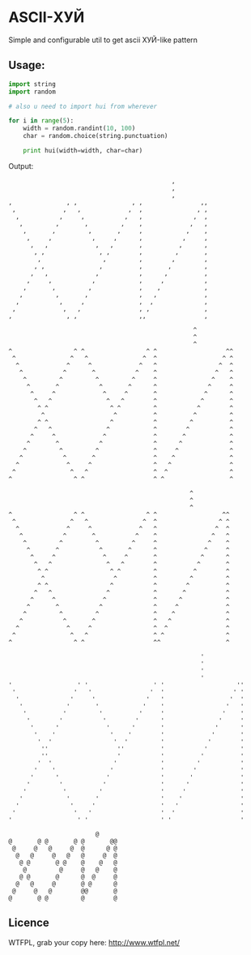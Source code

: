 
# ASCII-ХУЙ
Simple and configurable util to get ascii ХУЙ-like pattern

## Usage:
```python
import string
import random

# also u need to import hui from wherever

for i in range(5):
    width = random.randint(10, 100)
    char = random.choice(string.punctuation)

    print hui(width=width, char=char)
```
Output:

                                                 ,         
                                                 ,         
                                                 ,         
    ,               , ,               , ,                ,,
     ,             ,   ,             ,  ,               , ,
      ,           ,     ,           ,   ,              ,  ,
       ,         ,       ,         ,    ,             ,   ,
        ,       ,         ,       ,     ,            ,    ,
         ,     ,           ,     ,      ,           ,     ,
          ,   ,             ,   ,       ,          ,      ,
           , ,               , ,        ,         ,       ,
            ,                 ,         ,        ,        ,
           , ,               ,          ,       ,         ,
          ,   ,             ,           ,      ,          ,
         ,     ,           ,            ,     ,           ,
        ,       ,         ,             ,    ,            ,
       ,         ,       ,              ,   ,             ,
      ,           ,     ,               ,  ,              ,
     ,             ,   ,                , ,               ,
    ,               , ,                 ,,                ,
    
                                                       ^          
                                                       ^          
                                                       ^          
    ^                 ^ ^                 ^ ^                   ^^
     ^               ^   ^               ^  ^                  ^ ^
      ^             ^     ^             ^   ^                 ^  ^
       ^           ^       ^           ^    ^                ^   ^
        ^         ^         ^         ^     ^               ^    ^
         ^       ^           ^       ^      ^              ^     ^
          ^     ^             ^     ^       ^             ^      ^
           ^   ^               ^   ^        ^            ^       ^
            ^ ^                 ^ ^         ^           ^        ^
             ^                   ^          ^          ^         ^
            ^ ^                 ^           ^         ^          ^
           ^   ^               ^            ^        ^           ^
          ^     ^             ^             ^       ^            ^
         ^       ^           ^              ^      ^             ^
        ^         ^         ^               ^     ^              ^
       ^           ^       ^                ^    ^               ^
      ^             ^     ^                 ^   ^                ^
     ^               ^   ^                  ^  ^                 ^
    ^                 ^ ^                   ^ ^                  ^
    
                                                      ^          
                                                      ^          
                                                      ^          
    ^                 ^ ^                 ^ ^                  ^^
     ^               ^   ^               ^  ^                 ^ ^
      ^             ^     ^             ^   ^                ^  ^
       ^           ^       ^           ^    ^               ^   ^
        ^         ^         ^         ^     ^              ^    ^
         ^       ^           ^       ^      ^             ^     ^
          ^     ^             ^     ^       ^            ^      ^
           ^   ^               ^   ^        ^           ^       ^
            ^ ^                 ^ ^         ^          ^        ^
             ^                   ^          ^         ^         ^
            ^ ^                 ^           ^        ^          ^
           ^   ^               ^            ^       ^           ^
          ^     ^             ^             ^      ^            ^
         ^       ^           ^              ^     ^             ^
        ^         ^         ^               ^    ^              ^
       ^           ^       ^                ^   ^               ^
      ^             ^     ^                 ^  ^                ^
     ^               ^   ^                  ^ ^                 ^
    ^                 ^ ^                   ^^                  ^
    
                                                         '           
                                                         '           
                                                         '           
                                                         '           
    '                  ' '                  ' '                    ''
     '                '   '                '  '                   ' '
      '              '     '              '   '                  '  '
       '            '       '            '    '                 '   '
        '          '         '          '     '                '    '
         '        '           '        '      '               '     '
          '      '             '      '       '              '      '
           '    '               '    '        '             '       '
            '  '                 '  '         '            '        '
             ''                   ''          '           '         '
             ''                   '           '          '          '
            '  '                 '            '         '           '
           '    '               '             '        '            '
          '      '             '              '       '             '
         '        '           '               '      '              '
        '          '         '                '     '               '
       '            '       '                 '    '                '
      '              '     '                  '   '                 '
     '                '   '                   '  '                  '
    '                  ' '                    ' '                   '
    
                            @     
    @       @ @       @ @       @@
     @     @   @     @  @      @ @
      @   @     @   @   @     @  @
       @ @       @ @    @    @   @
        @         @     @   @    @
       @ @       @      @  @     @
      @   @     @       @ @      @
     @     @   @        @@       @
    @       @ @         @        @

## Licence
WTFPL, grab your copy here: http://www.wtfpl.net/
